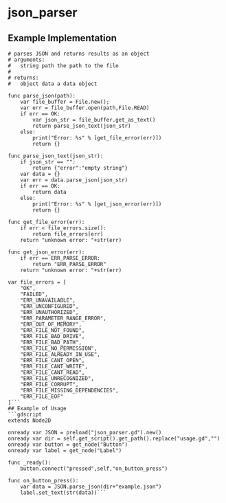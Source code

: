 # json_parser
## Example Implementation
```gdscript
# parses JSON and returns results as an object
# arguments:
#	string path the path to the file
#
# returns:
#	object data a data object

func parse_json(path):
	var file_buffer = File.new();
	var err = file_buffer.open(path,File.READ)
	if err == OK:
		var json_str = file_buffer.get_as_text()
		return parse_json_text(json_str)
	else:
		print("Error: %s" % [get_file_error(err)])
		return {}
		
func parse_json_text(json_str):
	if json_str == "":
		return {"error":"empty string"}
	var data = {}
	var err = data.parse_json(json_str)
	if err == OK:
		return data
	else:
		print("Error: %s" % [get_json_error(err)])
		return {}
		
func get_file_error(err):
	if err < file_errors.size():
		return file_errors[err]
	return "unknown error: "+str(err)

func get_json_error(err):
	if err == ERR_PARSE_ERROR:
		return "ERR_PARSE_ERROR"
	return "unknown error: "+str(err)

var file_errors = [
	"OK",
	"FAILED",
	"ERR_UNAVAILABLE",
	"ERR_UNCONFIGURED",
	"ERR_UNAUTHORIZED",
	"ERR_PARAMETER_RANGE_ERROR",
	"ERR_OUT_OF_MEMORY",
	"ERR_FILE_NOT_FOUND",
	"ERR_FILE_BAD_DRIVE",
	"ERR_FILE_BAD_PATH",
	"ERR_FILE_NO_PERMISSION",
	"ERR_FILE_ALREADY_IN_USE",
	"ERR_FILE_CANT_OPEN",
	"ERR_FILE_CANT_WRITE",
	"ERR_FILE_CANT_READ",
	"ERR_FILE_UNRECOGNIZED",
	"ERR_FILE_CORRUPT",
	"ERR_FILE_MISSING_DEPENDENCIES",
	"ERR_FILE_EOF"
]```
## Example of Usage
```gdscript
extends Node2D

onready var JSON = preload("json_parser.gd").new()
onready var dir = self.get_script().get_path().replace("usage.gd","")
onready var button = get_node("Button")
onready var label = get_node("Label")

func _ready():
	button.connect("pressed",self,"on_button_press")

func on_button_press():
	var data = JSON.parse_json(dir+"example.json")
	label.set_text(str(data))```
